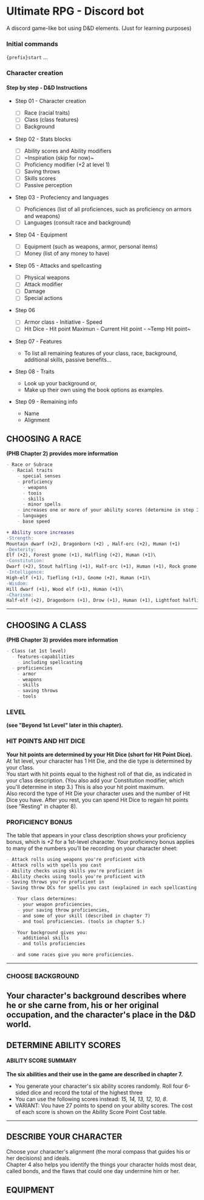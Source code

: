 # Ultimate RPG - Discord bot
A discord game-like bot using D&amp;D elements. (Just for learning purposes)

### Initial commands
`{prefix}start`
...

### Character creation
#### Step by step - D&D Instructions
* Step 01 - Character creation
  * [ ] Race (racial traits)
  * [ ] Class (class features)
  * [ ] Background

* Step 02 - Stats blocks
  * [ ] Ability scores and Ability modifiers
  * [ ] ~Inspiration (skip for now)~
  * [ ] Proficiency modifier (+2 at level 1)
  * [ ] Saving throws
  * [ ] Skills scores
  * [ ] Passive perception
 
* Step 03 - Profeciency and languages
  * [ ] Proficiences (list of all proficiences, such as proficiency on armors and weapons)
  * [ ] Languages (consult race and background)

* Step 04 - Equipment
  * [ ] Equipment (such as weapons, armor, personal items)
  * [ ] Money (list of any money to have)
 
* Step 05 - Attacks and spellcasting
  * [ ] Physical weapons
  * [ ] Attack modifier
  * [ ] Damage
  * [ ] Special actions
   
* Step 06
  * [ ] Armor class - Initiative - Speed
  * [ ] Hit Dice - Hit point Maximun - Current Hit point - ~Temp Hit point~
  
* Step 07 - Features
  * To list all remaining features of your class, race, background, additional skills, passive benefits...

* Step 08 - Traits
  * Look up your background or,
  * Make up their own using the book options as examples.
  
* Step 09 - Remaining info
  * Name
  * Alignment


## CHOOSING A RACE
**(PHB Chapter 2) provides more information**
```md
- Race or Subrace
  - Racial traits
    - special senses
    - proficiency
      - weapons
      - toois
      - skills
      - minor spells
    - increases one or more of your ability scores (determine in step 3)
    - languages
    - base speed
```

```diff
+ Ability score increases
-Strength:
Mountain dwarf (+2), Dragonborn (+2) , Half-orc (+2), Human (+1)
-Dexterity:
Elf (+2), Forest gnome (+1), Halfling (+2), Human (+1)\
-Constitution:
Dwarf (+2), Stout halfling (+1), Half-orc (+1), Human (+1), Rock gnome (+1)\
-Intelligence:
High-elf (+1), Tiefling (+1), Gnome (+2), Human (+1)\
-Wisdom:
Hill dwarf (+1), Wood elf (+1), Human (+1)\
-Charisma:
Half-elf (+2), Dragonborn (+1), Drow (+1), Human (+1), Lightfoot halfling (+1), Tiefling (+2)
```

---
## CHOOSING A CLASS
**(PHB Chapter 3) provides more information**
```md
- Class (at 1st level)
  - features-capabilities 
    - including spellcasting
  - proficiencies
    - armor
    - weapons
    - skills
    - saving throws
    - tools
```

### LEVEL
**(see "Beyond 1st Level" later in this chapter).**

### HIT POINTS AND HIT DICE
**Your hit points are determined by your Hit Dice (short for Hit Point Dice).**
At 1st level, your character has 1 Hit Die, and the die type is determined by your c1ass.\
You start with hit points equal to the highest roll of that die, as indicated in your c1ass description. (You also add your Constitution modifier, which you'lI determine in step 3.) This is also your hit point maximum.\
Also record the type of Hit Die your character uses and the number of Hit Dice you have. After you rest, you can spend Hit Dice to regain hit points (see "Resting" in chapter 8).

### PROFICIENCY BONUS
The table that appears in your c1ass description shows your proficiency bonus, which is *+2* for a 1st-Ievel character.
Your proficiency bonus applies to many of the numbers you'lI be recording on your character sheet:
```md
- Attack rolls using weapons you're proficient with
- Attack rolls with spells you cast
- Ability checks using skills you're proficient in
- Ability checks using tools you're proficient with
- Saving throws you're proficient in
- Saving throw DCs for spells you cast (explained in each spellcasting c1ass)

  - Your class determines:
    - your weapon proficiencies,
    - your saving throw proficiencies,
    - and some of your skill (described in chapter 7)
    - and tool proficiencies. (tools in chapter 5.)

  - Your background gives you:
    - additional skills
    - and tolls proficiencies

  - and some races give you more proficiencies.
```

---

### CHOOSE BACKGROUND
Your character's background describes where he or she carne from, his or her original occupation, and the character's place in the D&D world.
---

## DETERMINE ABILITY SCORES

#### ABILITY SCORE SUMMARY
**The six abilities and their use in the game are described in chapter 7.**

- You generate your character's six ability scores randomly. Roll four 6-sided dice and record the total of the highest three
- You can use the following scores instead: *15, 14, 13, 12, 10, 8*.
- VARIANT: Vou have 27 points to spend on your ability scores. The cost of each score is shown on the Ability Score Point Cost table.

---
## DESCRIBE YOUR CHARACTER
Choose your character's alignment (the moral compass that guides his or her decisions) and ideals.\
Chapter 4 also helps you identify the things your character holds most dear, called bonds, and the flaws that could one day undermine him or her.

## EQUIPMENT
